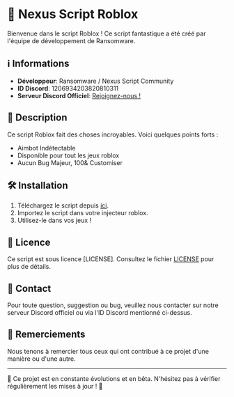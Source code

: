 # 🚀 Nexus Script Roblox

Bienvenue dans le script Roblox ! Ce script fantastique a été créé par l'équipe de développement de Ransomware.

## ℹ️ Informations

- **Développeur**: Ransomware / Nexus Script Community
- **ID Discord**: 1206934203820810311
- **Serveur Discord Officiel**: [Rejoignez-nous !](https://discord.gg/NFqbExmTVw)

## 📝 Description

Ce script Roblox fait des choses incroyables. Voici quelques points forts :

- Aimbot Indétectable
- Disponible pour tout les jeux roblox
- Aucun Bug Majeur, 100& Customiser

## 🛠️ Installation

1. Téléchargez le script depuis [ici](lien_vers_le_script).
2. Importez le script dans votre injecteur roblox.
3. Utilisez-le dans vos jeux !

## 📄 Licence

Ce script est sous licence [LICENSE]. Consultez le fichier [LICENSE](LICENSE) pour plus de détails.

## 📧 Contact

Pour toute question, suggestion ou bug, veuillez nous contacter sur notre serveur Discord officiel ou via l'ID Discord mentionné ci-dessus.

## 🙏 Remerciements

Nous tenons à remercier tous ceux qui ont contribué à ce projet d'une manière ou d'une autre.

---

🚧 Ce projet est en constante évolutions et en bêta. N'hésitez pas à vérifier régulièrement les mises à jour ! 🚧
